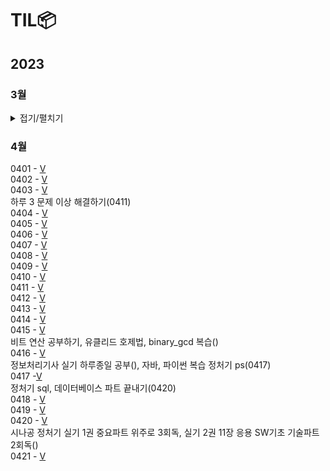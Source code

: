 # TIL📦

## 2023
### 3월
<details>
<summary>접기/펼치기</summary>
0323 - [V](./03/0323)<br>
0324 - [V](./03/0324) <br>
추상클래스, 인터페이스, 자바 문법 복습(0330)<br>
0325 - [V](./03/0325)<br>
0326 - [V](./03/0326) <br>
C enum 복습(0327), 자료구조 Ch14. 그래프 복습(0327) <br>
0327 - [V](./03/0327) <br>
mysql 1~10강 정리 후 관련 문제 풀기(0420), 데이터베이스 개념 정규화까지 끝내기(0402)<br>
0328 - [V](./03/0328) <br>
0329 - [V](./03/0329) <br>
0330 - [V](./03/0330) <br>
0331 - [V](./03/0331) <br>

### 3월 정리⌛️
정보처리기사 실기(~UML), 자바 복습, 열혈 자료구조 1회독, mysql 기초, 데이터베이스 개념(~정규화 전까지)<br>
프론트(html/css/javascript)기초 시작, 알고리즘(로버트세지윅) 시작, PS(백준 기초 알고리즘 8문제)<br>
객체지향의 사실과 오해 1회독, UML 기초와 응용(~유스케이스 다이어그램), 블로그 포스팅용 문서화 작업...<br>

### 4월 우선순위🎯
1. 정보처리기사 실기(4/23) 합격
2. PS 하루 한 문제
3. 알고리즘(로버트세지윅) 강의 + 책 1회독
4. 영어 회화 유창할 정도로 연습
5. sql, 데이터베이스 개념  끝내기

</details>

### 4월
0401 - [V](./04/0401)<br>
0402 - [V](./04/0402)<br>
0403 - [V](./04/0403)<br>
하루 3 문제 이상 해결하기(0411)<br>
0404 - [V](./04/0404)<br>
0405 - [V](./04/0405)<br>
0406 - [V](./04/0406)<br>
0407 - [V](./04/0407)<br>
0408 - [V](./04/0408)<br>
0409 - [V](./04/0409)<br>
0410 - [V](./04/0410)<br>
0411 - [V](./04/0411)<br>
0412 - [V](./04/0412)<br>
0413 - [V](./04/0413)<br>
0414 - [V](./04/0414)<br>
0415 - [V](./04/0415)<br>
비트 연산 공부하기, 유클리드 호제법, binary\_gcd 복습()<br>
0416 - [V](./04/0416)<br>
정보처리기사 실기 하루종일 공부(), 자바, 파이썬 복습 정처기 ps(0417)<br>
0417 -[V](./04/0417)<br>
정처기 sql, 데이터베이스 파트 끝내기(0420)<br>
0418 - [V](./04/0418)<br>
0419 - [V](./04/0419)<br>
0420 - [V](./04/0420_21)<br>
시나공 정처기 실기 1권 중요파트 위주로 3회독, 실기 2권 11장 응용 SW기초 기술파트 2회독()<br>
0421 - [V](./04/0420_21)<br>
